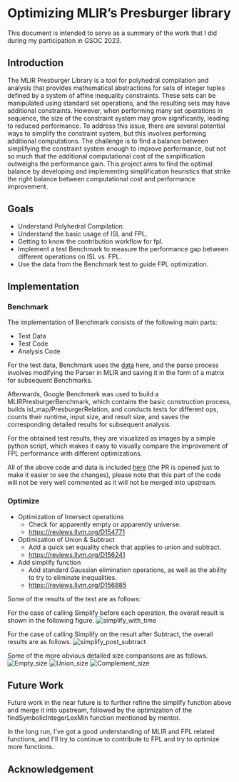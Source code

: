 # Optimizing MLIR’s Presburger library
This document is intended to serve as a summary of the work that I did during my participation in GSOC 2023.
## Introduction
The MLIR Presburger Library is a tool for polyhedral compilation and analysis that provides mathematical abstractions for sets of integer tuples defined by a system of affine inequality constraints. These sets can be manipulated using standard set operations, and the resulting sets may have additional constraints. However, when performing many set operations in sequence, the size of the constraint system may grow significantly, leading to reduced performance. To address this issue, there are several potential ways to simplify the constraint system, but this involves performing additional computations. The challenge is to find a balance between simplifying the constraint system enough to improve performance, but not so much that the additional computational cost of the simplification outweighs the performance gain. This project aims to find the optimal balance by developing and implementing simplification heuristics that strike the right balance between computational cost and performance improvement.
## Goals
- Understand Polyhedral Compilation.
- Understand the basic usage of ISL and FPL.
- Getting to know the contribution workflow for fpl.
- Implement a test Benchmark to measure the performance gap between different operations on ISL vs. FPL.
- Use the data from the Benchmark test to guide FPL optimization.
## Implementation
### Benchmark
The implementation of Benchmark consists of the following main parts:
- Test Data
- Test Code
- Analysis Code

For the test data, Benchmark uses the [data](https://github.com/Superty/presburger-benchmarks) here, and the parse process involves modifying the Parser in MLIR and saving it in the form of a matrix for subsequent Benchmarks.

Afterwards, Google Benchmark was used to build a MLIRPresburgerBenchmark, which contains the basic construction process, builds isl_map/PresburgerRelation, and conducts tests for different ops, counts their runtime, input size, and result size, and saves the corresponding detailed results for subsequent analysis.

For the obtained test results, they are visualized as images by a simple python script, which makes it easy to visually compare the improvement of FPL performance with different optimizations.

All of the above code and data is included [here](https://github.com/gilsaia/llvm-project-test-fpl/pull/1) (the PR is opened just to make it easier to see the changes), please note that this part of the code will not be very well commented as it will not be merged into upstream.
### Optimize
- Optimization of Intersect operations
  - Check for apparently empty or apparently universe.
  - https://reviews.llvm.org/D154771
- Optimization of Union & Subtract
  - Add a quick set equality check that applies to union and subtract.
  - https://reviews.llvm.org/D156241
- Add simplify function
  -  Add standard Gaussian elimination operations, as well as the ability to try to eliminate inequalities.
  -  https://reviews.llvm.org/D156885

Some of the results of the test are as follows:

For the case of calling Simplify before each operation, the overall result is shown in the following figure.
![simplify_with_time](https://github.com/gilsaia/GSoC-2023/assets/38588948/11cf164b-1726-4516-8231-9030a7d9a145)

For the case of calling Simplify on the result after Subtract, the overall results are as follows.
![simplify_post_subtract](https://github.com/gilsaia/GSoC-2023/assets/38588948/e0db8456-d03d-434a-bad6-5839cadc90f8)

Some of the more obvious detailed size comparisons are as follows.
![Empty_size](https://github.com/gilsaia/GSoC-2023/assets/38588948/be6d1639-cdde-4629-bfff-d6349617e4b9)
![Union_size](https://github.com/gilsaia/GSoC-2023/assets/38588948/fa2d7505-d84b-47a0-9d02-8fb40180d47f)
![Complement_size](https://github.com/gilsaia/GSoC-2023/assets/38588948/3315ea93-8ed1-421a-86ac-af46e89431fc)

## Future Work
Future work in the near future is to further refine the simplify function above and merge it into upstream, followed by the optimization of the findSymbolicIntegerLexMin function mentioned by mentor.

In the long run, I've got a good understanding of MLIR and FPL related functions, and I'll try to continue to contribute to FPL and try to optimize more functions.
## Acknowledgement
